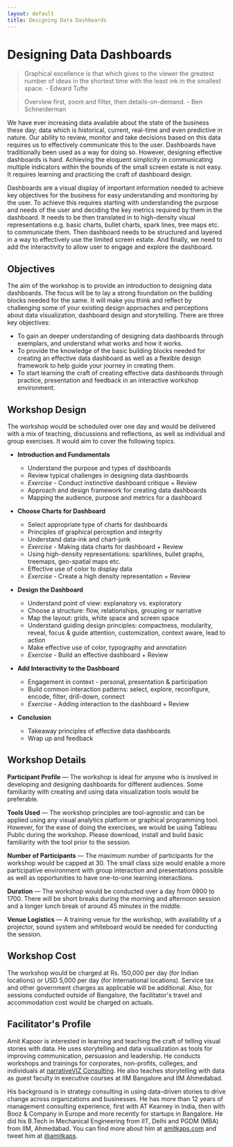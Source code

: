 ```yaml
---
layout: default
title: Designing Data Dashboards
---
```


# Designing Data Dashboards

> Graphical excellence is that which gives to the viewer the greatest number of ideas in the shortest time with the least ink in the smallest space. - Edward Tufte

> Overview first, zoom and filter, then details-on-demand. - Ben Schneiderman

We have ever increasing data available about the state of the business these day; data which is historical, current, real-time and even predictive in nature. Our ability to review, monitor and take decisions based on this data requires us to effectively communicate this to the user. Dashboards have traditionally been used as a way for doing so. However, designing effective dashboards is hard. Achieving the eloquent simplicity in communicating multiple indicators within the bounds of the small screen estate is not easy. It requires learning and practicing the craft of dashboard design.

Dashboards are a visual display of important information needed to achieve key objectives for the business for easy understanding and monitoring by the user. To achieve this requires starting with understanding the purpose and needs of the user and deciding the key metrics required by them in the dashboard. It needs to be then translated in to high-density visual representations e.g. basic charts, bullet charts, spark lines, tree maps etc. to communicate them. Then dashboard needs to be structured and layered in a way to effectively use the limited screen estate. And finally, we need to add the interactivity to allow user to engage and explore the dashboard.


## Objectives

The aim of the workshop is to provide an introduction to designing data dashboards. The focus will be to lay a strong foundation on the building blocks needed for the same. It will make you think and reflect by challenging some of your existing design approaches and perceptions about data visualization, dashboard design and storytelling. There are three key objectives:

* To gain an deeper understanding of designing data dashboards through exemplars, and understand what works and how it works.
* To provide the knowledge of the basic building blocks needed for creating an effective data dashboard as well as a flexible design framework to help guide your journey in creating them.
* To start learning the craft of creating effective data dashboards through practice, presentation and feedback in an interactive workshop environment.

## Workshop Design

The workshop would be scheduled over one day and would be delivered with a mix of teaching, discussions and reflections, as well as individual and group exercises. It would aim to cover the following topics.

* **Introduction and Fundamentals**
	- Understand the purpose and types of dashboards
	- Review typical challenges in designing data dashboards
	- *Exercise* - Conduct instinctive dashboard critique + Review
	- Approach and design framework for creating data dashboards
	- Mapping the audience, purpose and metrics for a dashboard

* **Choose Charts for Dashboard**
	- Select appropriate type of charts for dashboards
	- Principles of graphical perception and integrity
	- Understand data-ink and chart-junk
	- *Exercise* - Making data charts for dashboard + Review
	- Using high-density representations: sparklines, bullet graphs, treemaps, geo-spatial maps etc.
	- Effective use of color to display data
	- *Exercise* - Create a high density representation + Review

* **Design the Dashboard**
	- Understand point of view: explanatory vs. exploratory
	- Choose a structure: flow, relationships, grouping or narrative
	- Map the layout: grids, white space and screen space
	- Understand guiding design principles: compactness, modularity, reveal, focus & guide attention, customization, context aware, lead to action
	- Make effective use of color, typography and annotation
	- *Exercise* - Build an effective dashboard + Review

* **Add Interactivity to the Dashboard**
	- Engagement in context - personal, presentation & participation
	- Build common interaction patterns: select, explore, reconfigure, encode, filter, drill-down, connect
	- *Exercise* - Adding interaction to the dashboard + Review

* **Conclusion**
	- Takeaway principles of effective data dashboards
	- Wrap up and feedback


## Workshop Details
**Participant Profile** — The workshop is ideal for anyone who is involved in developing and designing dashboards for different audiences. Some familiarity with creating and using data visualization tools would be preferable.

**Tools Used** — The workshop principles are tool-agnostic  and can be applied using any visual analytics platform or graphical programming tool. However, for the ease of doing the exercises, we would be using Tableau Public during the workshop. Please download, install and build basic familiarity with the tool prior to the session.

**Number of Participants** —  The maximum number of participants for the workshop would be capped at 30. The small class size would enable a more participative environment with group interaction and presentations possible as well as opportunities to have one-to-one learning interactions.

**Duration** — The workshop would be conducted over a day from 0900 to 1700. There will be short breaks during the morning and afternoon session and a longer lunch break of around 45 minutes in the middle.

**Venue Logistics** — A training venue for the workshop, with availability of a projector, sound system and whiteboard would be needed for conducting the session.


## Workshop Cost

The workshop would be charged at Rs. 150,000 per day (for Indian locations) or USD 5,000 per day (for International locations). Service tax and other government charges as applicable will be additional. Also, for sessions conducted outside of Bangalore, the facilitator's travel and accommodation cost would be charged on actuals.


## Facilitator's Profile
Amit Kapoor is interested in learning and teaching the craft of telling visual stories with data. He uses storytelling and data visualization as tools for improving communication, persuasion and leadership. He conducts workshops and trainings for corporates, non-profits, colleges, and individuals at [narrativeVIZ Consulting](http://narrativeviz.com). He also teaches storytelling with data as guest faculty in executive courses at IIM Bangalore and IIM Ahmedabad.

His background is in strategy consulting in using data-driven stories to drive change across organizations and businesses. He has more than 12 years of management consulting experience, first with AT Kearney in India, then with Booz & Company in Europe and more recently for startups in Bangalore. He did his B.Tech in Mechanical Engineering from IIT, Delhi and PGDM (MBA) from IIM, Ahmedabad. You can find more about him at [amitkaps.com](http://amitkaps.com) and tweet him at [@amitkaps](https://twitter.com/amitkaps).
